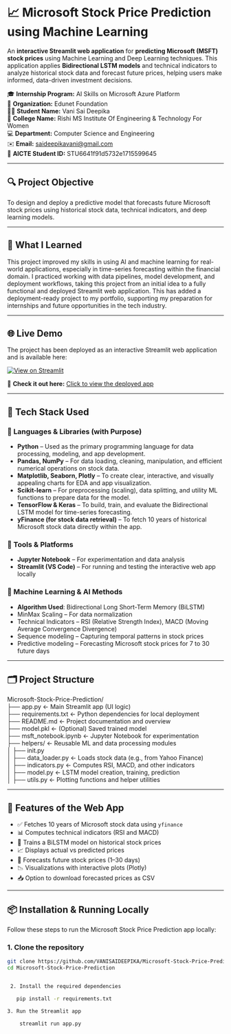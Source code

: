 # 📈 Microsoft Stock Price Prediction using Machine Learning

An **interactive Streamlit web application** for **predicting Microsoft (MSFT) stock prices** using Machine Learning and Deep Learning techniques. This application applies **Bidirectional LSTM models** and technical indicators to analyze historical stock data and forecast future prices, helping users make informed, data-driven investment decisions.

🎓 **Internship Program:** AI Skills on Microsoft Azure Platform  
🏢 **Organization:** Edunet Foundation  
👩‍🎓 **Student Name:** Vani Sai Deepika  
🏫 **College Name:** Rishi MS Institute Of Engineering & Technology For Women  
💻 **Department:** Computer Science and Engineering  
✉️ **Email:** saideepikavani@gmail.com  
🧠 **AICTE Student ID:** STU6641f91d5732e1715599645

---

## 🔍 Project Objective

To design and deploy a predictive model that forecasts future Microsoft stock prices using historical stock data, technical indicators, and deep learning models.

---

## 🌻 What I Learned

This project improved my skills in using AI and machine learning for real-world applications, especially in time-series forecasting within the financial domain. I practiced working with data pipelines, model development, and deployment workflows, taking this project from an initial idea to a fully functional and deployed Streamlit web application. This has added a deployment-ready project to my portfolio, supporting my preparation for internships and future opportunities in the tech industry.

---

## 🌐 Live Demo

The project has been deployed as an interactive Streamlit web application and is available here:

[![View on Streamlit](https://static.streamlit.io/badges/streamlit_badge_black_white.svg)](https://microsoft-stock-price-prediction-4ssuutizqupstxes6uungb.streamlit.app/)

🌻 **Check it out here:** [Click to view the deployed app](https://microsoft-stock-price-prediction-4ssuutizqupstxes6uungb.streamlit.app/)

---

## 🧠 Tech Stack Used

### 📌 Languages & Libraries (with Purpose)

- **Python** – Used as the primary programming language for data processing, modeling, and app development.
- **Pandas, NumPy** – For data loading, cleaning, manipulation, and efficient numerical operations on stock data.
- **Matplotlib, Seaborn, Plotly** – To create clear, interactive, and visually appealing charts for EDA and app visualization.
- **Scikit-learn** – For preprocessing (scaling), data splitting, and utility ML functions to prepare data for the model.
- **TensorFlow & Keras** – To build, train, and evaluate the Bidirectional LSTM model for time-series forecasting.
- **yFinance (for stock data retrieval)** – To fetch 10 years of historical Microsoft stock data directly within the app.

### 📌 Tools & Platforms
- **Jupyter Notebook** – For experimentation and data analysis  
- **Streamlit (VS Code)** – For running and testing the interactive web app locally

### 📌 Machine Learning & AI Methods
- **Algorithm Used**: Bidirectional Long Short-Term Memory (BiLSTM)
- MinMax Scaling – For data normalization
- Technical Indicators – RSI (Relative Strength Index), MACD (Moving Average Convergence Divergence)
- Sequence modeling – Capturing temporal patterns in stock prices
- Predictive modeling – Forecasting Microsoft stock prices for 7 to 30 future days


---

## 🗂️ Project Structure
Microsoft-Stock-Price-Prediction/      
├── app.py ← Main Streamlit app (UI logic)                           
├── requirements.txt ← Python dependencies for local deployment                    
├── README.md ← Project documentation and overview                   
├── model.pkl ← (Optional) Saved trained model                  
├── msft_notebook.ipynb ← Jupyter Notebook for experimentation                         
├── helpers/ ← Reusable ML and data processing modules                           
│ ├── init.py                                                        
│ ├── data_loader.py ← Loads stock data (e.g., from Yahoo Finance)                       
│ ├── indicators.py ← Computes RSI, MACD, and other indicators                        
│ ├── model.py ← LSTM model creation, training, prediction                       
│ ├── utils.py ← Plotting functions and helper utilities           

---

## 🚀 Features of the Web App

- ✅ Fetches 10 years of Microsoft stock data using `yfinance`
- 📊 Computes technical indicators (RSI and MACD)
- 🧠 Trains a BiLSTM model on historical stock prices
- 📈 Displays actual vs predicted prices
- 🔮 Forecasts future stock prices (1–30 days)
- 📉 Visualizations with interactive plots (Plotly)
- 📥 Option to download forecasted prices as CSV

---

## 📦 Installation & Running Locally

Follow these steps to run the Microsoft Stock Price Prediction app locally:

### 1. **Clone the repository**
```bash
git clone https://github.com/VANISAIDEEPIKA/Microsoft-Stock-Price-Prediction.git
cd Microsoft-Stock-Price-Prediction


 2. Install the required dependencies

   pip install -r requirements.txt

3. Run the Streamlit app

    streamlit run app.py
